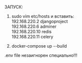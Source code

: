 ЗАПУСК:

1. sudo vim etc/hosts и вставить:  
    192.168.220.2   djangoproject  
    192.168.220.6   adminer  
    192.168.220.10  redis  
    192.168.220.11  celery  

2. docker-compose up --build

.env file незаигнорен специально!!!
